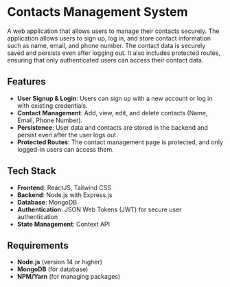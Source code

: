 # Contacts Management System

A web application that allows users to manage their contacts securely. The application allows users to sign up, log in, and store contact information such as name, email, and phone number. The contact data is securely saved and persists even after logging out. It also includes protected routes, ensuring that only authenticated users can access their contact data.

## Features

- **User Signup & Login**: Users can sign up with a new account or log in with existing credentials.
- **Contact Management**: Add, view, edit, and delete contacts (Name, Email, Phone Number).
- **Persistence**: User data and contacts are stored in the backend and persist even after the user logs out.
- **Protected Routes**: The contact management page is protected, and only logged-in users can access them.

## Tech Stack

- **Frontend**: ReactJS, Tailwind CSS
- **Backend**: Node.js with Express.js
- **Database**: MongoDB
- **Authentication**: JSON Web Tokens (JWT) for secure user authentication
- **State Management**: Context API

## Requirements

- **Node.js** (version 14 or higher)
- **MongoDB** (for database)
- **NPM/Yarn** (for managing packages)


